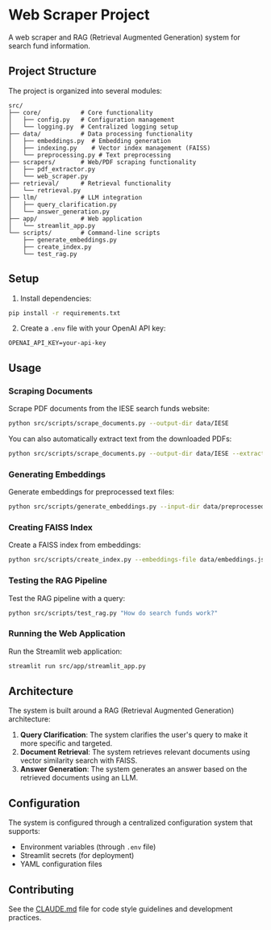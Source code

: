 # Web Scraper Project

A web scraper and RAG (Retrieval Augmented Generation) system for search fund information.

## Project Structure

The project is organized into several modules:

```
src/
├── core/           # Core functionality
│   ├── config.py   # Configuration management
│   └── logging.py  # Centralized logging setup
├── data/           # Data processing functionality
│   ├── embeddings.py  # Embedding generation
│   ├── indexing.py    # Vector index management (FAISS)
│   └── preprocessing.py # Text preprocessing
├── scrapers/       # Web/PDF scraping functionality 
│   ├── pdf_extractor.py
│   └── web_scraper.py
├── retrieval/      # Retrieval functionality
│   └── retrieval.py
├── llm/            # LLM integration
│   ├── query_clarification.py
│   └── answer_generation.py
├── app/            # Web application
│   └── streamlit_app.py
└── scripts/        # Command-line scripts
    ├── generate_embeddings.py
    ├── create_index.py
    └── test_rag.py
```

## Setup

1. Install dependencies:

```bash
pip install -r requirements.txt
```

2. Create a `.env` file with your OpenAI API key:

```
OPENAI_API_KEY=your-api-key
```

## Usage

### Scraping Documents

Scrape PDF documents from the IESE search funds website:

```bash
python src/scripts/scrape_documents.py --output-dir data/IESE
```

You can also automatically extract text from the downloaded PDFs:

```bash
python src/scripts/scrape_documents.py --output-dir data/IESE --extract-text --text-output-dir data/processed_txt
```

### Generating Embeddings

Generate embeddings for preprocessed text files:

```bash
python src/scripts/generate_embeddings.py --input-dir data/preprocessed_data --output-file data/embeddings.json
```

### Creating FAISS Index

Create a FAISS index from embeddings:

```bash
python src/scripts/create_index.py --embeddings-file data/embeddings.json --index-file data/faiss_index.idx
```

### Testing the RAG Pipeline

Test the RAG pipeline with a query:

```bash
python src/scripts/test_rag.py "How do search funds work?"
```

### Running the Web Application

Run the Streamlit web application:

```bash
streamlit run src/app/streamlit_app.py
```

## Architecture

The system is built around a RAG (Retrieval Augmented Generation) architecture:

1. **Query Clarification**: The system clarifies the user's query to make it more specific and targeted.
2. **Document Retrieval**: The system retrieves relevant documents using vector similarity search with FAISS.
3. **Answer Generation**: The system generates an answer based on the retrieved documents using an LLM.

## Configuration

The system is configured through a centralized configuration system that supports:

- Environment variables (through `.env` file)
- Streamlit secrets (for deployment)
- YAML configuration files

## Contributing

See the [CLAUDE.md](CLAUDE.md) file for code style guidelines and development practices.